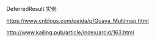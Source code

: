 DeferredResult 实例

https://www.cnblogs.com/peida/p/Guava_Multimap.html

http://www.kailing.pub/article/index/arcid/163.html